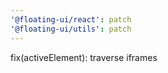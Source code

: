```yaml
---
'@floating-ui/react': patch
'@floating-ui/utils': patch
---
```


fix(activeElement): traverse iframes
